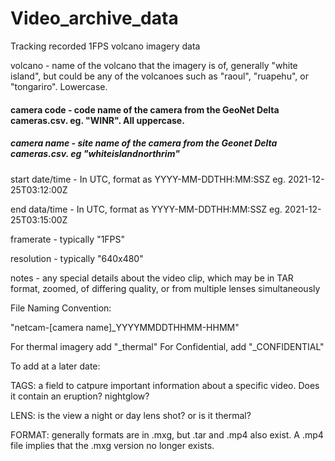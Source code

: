 # Video_archive_data
Tracking recorded 1FPS volcano imagery data

volcano - name of the volcano that the imagery is of, generally "white island", but could be any of the volcanoes such as "raoul", "ruapehu", or "tongariro". Lowercase.

#### camera code - code name of the camera from the GeoNet Delta cameras.csv. eg. "WINR". All uppercase.

##### camera name - site name of the camera from the Geonet Delta cameras.csv. eg "whiteislandnorthrim"

start date/time - In UTC, format as YYYY-MM-DDTHH:MM:SSZ eg. 2021-12-25T03:12:00Z

end data/time - In UTC, format as YYYY-MM-DDTHH:MM:SSZ eg. 2021-12-25T03:15:00Z

framerate - typically "1FPS"

resolution - typically "640x480"

notes - any special details about the video clip, which may be in TAR format, zoomed, of differing quality, or from multiple lenses simultaneously


File Naming Convention:

"netcam-[camera name]_YYYYMMDDTHHMM-HHMM"

For thermal imagery add "_thermal"
For Confidential, add "_CONFIDENTIAL"


To add at a later date:

TAGS: a field to catpure important information about a specific video. Does it contain an eruption? nightglow?

LENS: is the view a night or day lens shot? or is it thermal?

FORMAT: generally formats are in .mxg, but .tar and .mp4 also exist. A .mp4 file implies that the .mxg version no longer exists.
